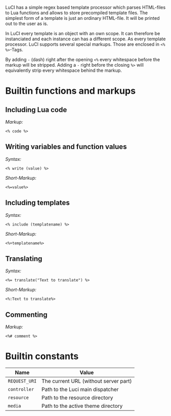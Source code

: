 LuCI has a simple regex based template processor which parses HTML-files to Lua functions and allows to store precompiled template files.
The simplest form of a template is just an ordinary HTML-file. It will be printed out to the user as is.

In LuCI every template is an object with an own scope. It can therefore be instanciated and each instance can has a different scope. As every template processor. LuCI supports several special markups. Those are enclosed in `<% %>`-Tags.

By adding `-` (dash) right after the opening `<%` every whitespace before the markup will be stripped. Adding a `-` right before the closing `%>` will equivalently strip every whitespace behind the markup.


# Builtin functions and markups
## Including Lua code
*Markup:*
	
	<% code %>
	


## Writing variables and function values
*Syntax:*
	
	<% write (value) %>
	

*Short-Markup:*
	
	<%=value%>
	

## Including templates
*Syntax:*
	
	<% include (templatename) %>
	

*Short-Markup:*
	
	<%+templatename%>
	


## Translating
*Syntax:*
	
	<%= translate("Text to translate") %>
	


*Short-Markup:*
	
	<%:Text to translate%>
	


## Commenting
*Markup:*
	
	<%# comment %>
	

# Builtin constants
| Name | Value |
---------|---------
|`REQUEST_URI`|The current URL (without server part)|
|`controller`|Path to the Luci main dispatcher|
|`resource`|Path to the resource directory|
|`media`|Path to the active theme directory|
